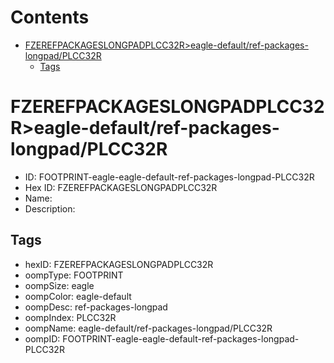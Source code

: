 



Contents
========

* [FZEREFPACKAGESLONGPADPLCC32R>eagle-default/ref-packages-longpad/PLCC32R](#fzerefpackageslongpadplcc32reagle-defaultref-packages-longpadplcc32r)
	* [Tags](#tags)

# FZEREFPACKAGESLONGPADPLCC32R>eagle-default/ref-packages-longpad/PLCC32R

- ID: FOOTPRINT-eagle-eagle-default-ref-packages-longpad-PLCC32R
- Hex ID: FZEREFPACKAGESLONGPADPLCC32R
- Name: 
- Description: 

## Tags

- hexID: FZEREFPACKAGESLONGPADPLCC32R
- oompType: FOOTPRINT
- oompSize: eagle
- oompColor: eagle-default
- oompDesc: ref-packages-longpad
- oompIndex: PLCC32R
- oompName: eagle-default/ref-packages-longpad/PLCC32R
- oompID: FOOTPRINT-eagle-eagle-default-ref-packages-longpad-PLCC32R
